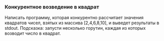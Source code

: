 ### Конкурентное возведение в квадрат
Написать программу, которая конкурентно рассчитает значения квадратов чисел, взятых из массива [2,4,6,8,10], и выведет результаты в stdout.
Подсказка: запусти несколько горутин, каждая из которых возводит число в квадрат.